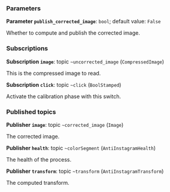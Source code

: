 <div id='anti_instagram-anti_instagram_node-autogenerated' markdown='1'>


<!-- do not edit this file, autogenerated -->

### Parameters 

**Parameter `publish_corrected_image`**: `bool`; default value: `False`

Whether to compute and publish the corrected image.

### Subscriptions 

**Subscription `image`**: topic `~uncorrected_image` (`CompressedImage`)

This is the compressed image to read.

**Subscription `click`**: topic `~click` (`BoolStamped`)

Activate the calibration phase with this switch.

### Published topics

**Publisher `image`**: topic `~corrected_image` (`Image`)

The corrected image.

**Publisher `health`**: topic `~colorSegment` (`AntiInstagramHealth`)

The health of the process.

**Publisher `transform`**: topic `~transform` (`AntiInstagramTransform`)

The computed transform.



</div>
<style>
.box {
    display: block;
}
.box + .box {
 margin-top: 2em;
}
</style>

    